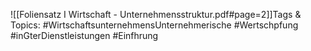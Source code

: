 
![[Foliensatz I Wirtschaft - Unternehmensstruktur.pdf#page=2]]Tags & Topics:
   #WirtschaftsunternehmensUnternehmerische
   #Wertschpfung
   #inGterDienstleistungen
   #Einfhrung